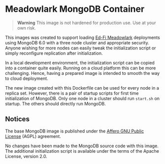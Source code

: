 # Meadowlark MongoDB Container

> **Warning**
> This image is not hardened for production use. Use at your own risk.

This images was created to support loading [Ed-Fi
Meadowlark](https://github.com/Ed-Fi-Exchange-OSS/Meadowlark) deployments using
MongoDB 6.0 with a three node cluster and appropriate security. Anyone
wishing for more nodes can easily tweak the initialization script or simply
reconfigure replication after initialization.

In a local development environment, the initialization script can be copied into
a container quite easily. Running on a cloud platform this can be more
challenging. Hence, having a prepared image is intended to smooth the way to
cloud deployment.

The new image created with this Dockerfile can be used for every node in a
replica set. However, there is a pair of startup scripts for first time
initialization of MongoDB. Only one node in a cluster should run `start.sh` on
startup. The others should directly run MongoDB.

## Notices

The base MongoDB image is published under the [Affero GNU Public
License](https://github.com/mongodb/mongo/blob/6ea81c883e7297be99884185c908c7ece385caf8/README#L89-L95)
(AGPL) agreement.

No changes have been made to the MongoDB source code with this image. The
additional initialization script is available under the terms of the Apache
License, version 2.0.
